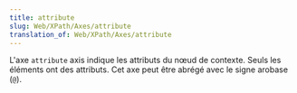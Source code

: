 ```yaml
---
title: attribute
slug: Web/XPath/Axes/attribute
translation_of: Web/XPath/Axes/attribute
---
```

L'axe `attribute` axis indique les attributs du nœud de contexte. Seuls les éléments ont des attributs. Cet axe peut être abrégé avec le signe arobase (`@`).
